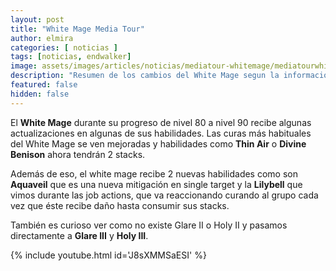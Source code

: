 ```yaml
---
layout: post
title: "White Mage Media Tour"
author: elmira
categories: [ noticias ]
tags: [noticias, endwalker]
image: assets/images/articles/noticias/mediatour-whitemage/mediatourwhitemage.jpg
description: "Resumen de los cambios del White Mage segun la información del Media Tour"
featured: false
hidden: false
---
```


El **White Mage** durante su progreso de nivel 80 a nivel 90 recibe algunas actualizaciones en algunas de sus habilidades. Las curas más habituales del White Mage se ven mejoradas y habilidades como **Thin Air** o **Divine Benison** ahora tendrán 2 stacks.

Además de eso, el white mage recibe 2 nuevas habilidades como son **Aquaveil** que es una nueva mitigación en single target y la **Lilybell** que vimos durante las job actions, que va reaccionando curando al grupo cada vez que éste recibe daño hasta consumir sus stacks.

También es curioso ver como no existe Glare II o Holy II y pasamos directamente a **Glare III** y **Holy III**.

{% include youtube.html id='J8sXMMSaESI' %}
